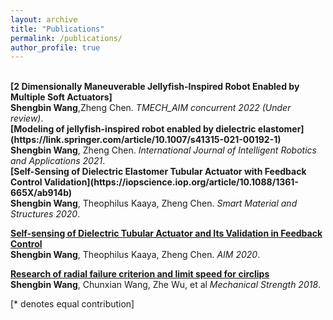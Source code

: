 ```yaml
---
layout: archive
title: "Publications"
permalink: /publications/
author_profile: true
---
```

<br>
<b>[2 Dimensionally Maneuverable Jellyfish-Inspired Robot Enabled by Multiple Soft Actuators]</b> <br> 
<b>Shengbin Wang</b>,Zheng Chen.
<i>TMECH_AIM concurrent 2022 (Under review)</i>.

<br>
<b>[Modeling of jellyfish-inspired robot enabled by dielectric elastomer](https://link.springer.com/article/10.1007/s41315-021-00192-1)</b> <br> 
<b>Shengbin Wang</b>, Zheng Chen.
<i>International Journal of Intelligent Robotics and Applications 2021</i>.

<br>
<b>[Self-Sensing of Dielectric Elastomer Tubular Actuator with Feedback Control Validation](https://iopscience.iop.org/article/10.1088/1361-665X/ab914b)</b> <br> 
<b>Shengbin Wang</b>, Theophilus Kaaya, Zheng Chen.
<i>Smart Material and Structures 2020</i>.

<b>[Self-sensing of Dielectric Tubular Actuator and Its Validation in Feedback Control]()</b> <br> 
<b>Shengbin Wang</b>, Theophilus Kaaya, Zheng Chen.
<i>AIM 2020</i>.

<b>[Research of radial failure criterion and limit speed for circlips]()</b> <br> 
<b>Shengbin Wang</b>, Chunxian Wang, Zhe Wu, et al
<i>Mechanical Strength 2018</i>.


[\* denotes equal contribution]
